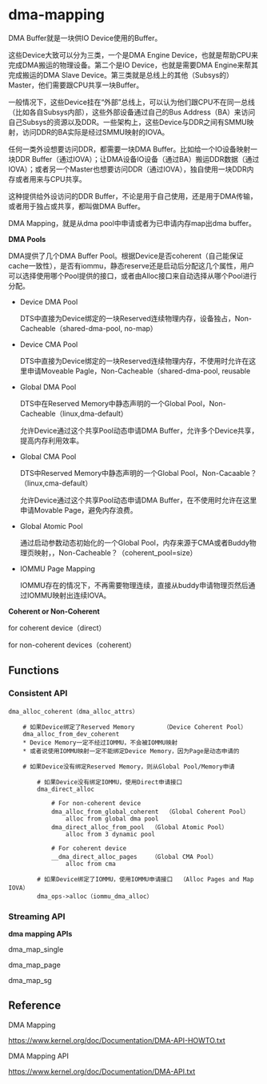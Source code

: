 # dma-mapping

DMA Buffer就是一块供IO Device使用的Buffer。

这些Device大致可以分为三类，一个是DMA Engine Device，也就是帮助CPU来完成DMA搬运的物理设备。第二个是IO Device，也就是需要DMA Engine来帮其完成搬运的DMA Slave Device。第三类就是总线上的其他（Subsys的）Master，他们需要跟CPU共享一块Buffer。

一般情况下，这些Device挂在“外部”总线上，可以认为他们跟CPU不在同一总线（比如各自Subsys内部），这些外部设备通过自己的Bus Address（BA）来访问自己Subsys的资源以及DDR。一些架构上，这些Device与DDR之间有SMMU映射，访问DDR的BA实际是经过SMMU映射的IOVA。

任何一类外设想要访问DDR，都需要一块DMA Buffer。比如给一个IO设备映射一块DDR Buffer（通过IOVA）；让DMA设备IO设备（通过BA）搬运DDR数据（通过IOVA）；或者另一个Master也想要访问DDR（通过IOVA），独自使用一块DDR内存或者用来与CPU共享。

这种提供给外设访问的DDR Buffer，不论是用于自己使用，还是用于DMA传输，或者用于独占或共享，都叫做DMA Buffer。

DMA Mapping，就是从dma pool中申请或者为已申请内存map出dma buffer。

**DMA Pools**

DMA提供了几个DMA Buffer Pool。根据Device是否coherent（自己能保证cache一致性），是否有iommu，静态reserve还是启动后分配这几个属性，用户可以选择使用哪个Pool提供的接口，或者由Alloc接口来自动选择从哪个Pool进行分配。

- Device DMA Pool

	DTS中直接为Device绑定的一块Reserved连续物理内存，设备独占，Non-Cacheable（shared-dma-pool, no-map）

- Device CMA Pool
	
	DTS中直接为Device绑定的一块Reserved连续物理内存，不使用时允许在这里申请Moveable Pagle，Non-Cacheable（shared-dma-pool, reusable

- Global DMA Pool

	DTS中在Reserved Memory中静态声明的一个Global Pool，Non-Cacheable（linux,dma-default）

	允许Device通过这个共享Pool动态申请DMA Buffer，允许多个Device共享，提高内存利用效率。

- Global CMA Pool

	DTS中Reserved Memory中静态声明的一个Global Pool，Non-Cacaable？（linux,cma-default）

	允许Device通过这个共享Pool动态申请DMA Buffer，在不使用时允许在这里申请Movable Page，避免内存浪费。

- Global Atomic Pool

	通过启动参数动态初始化的一个Global Pool，内存来源于CMA或者Buddy物理页映射，，Non-Cacheable？（coherent_pool=size）

- IOMMU Page Mapping

	IOMMU存在的情况下，不再需要物理连续，直接从buddy申请物理页然后通过IOMMU映射出连续IOVA。

**Coherent or Non-Coherent**

for coherent device（direct）

for non-coherent devices（coherent）

## Functions

### Consistent API

```
dma_alloc_coherent（dma_alloc_attrs）

	# 如果Device绑定了Reserved Memory		（Device Coherent Pool）
	dma_alloc_from_dev_coherent
	* Device Memory一定不经过IOMMU，不会被IOMMU映射
	* 或者说使用IOMMU映射一定不能绑定Device Memory，因为Page是动态申请的

	# 如果Device没有绑定Reserved Memory，则从Global Pool/Memory申请

		# 如果Device没有绑定IOMMU，使用Direct申请接口
		dma_direct_alloc
			
			# For non-coherent device
			dma_alloc_from_global_coherent	（Global Coherent Pool）
				alloc from global dma pool
			dma_direct_alloc_from_pool	（Global Atomic Pool）
				alloc from 3 dynamic pool

			# For coherent device
			__dma_direct_alloc_pages	（Global CMA Pool）
				alloc from cma

		# 如果Device绑定了IOMMU，使用IOMMU申请接口	（Alloc Pages and Map IOVA）
		dma_ops->alloc（iommu_dma_alloc）
```

### Streaming API

**dma mapping APIs**

dma_map_single

dma_map_page

dma_map_sg

## Reference

DMA Mapping

<https://www.kernel.org/doc/Documentation/DMA-API-HOWTO.txt>

DMA Mapping API

<https://www.kernel.org/doc/Documentation/DMA-API.txt>